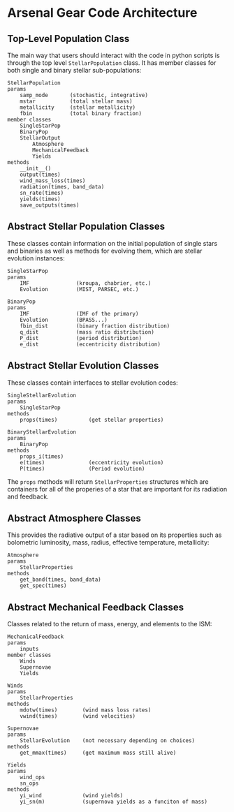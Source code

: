 # Arsenal Gear Code Architecture

## Top-Level Population Class

The main way that users should interact with the code in python scripts
is through the top level `StellarPopulation` class. It has member
classes for both single and binary stellar sub-populations:

    StellarPopulation 
    params
        samp_mode       (stochastic, integrative)
        mstar           (total stellar mass)
        metallicity     (stellar metallicity)
        fbin            (total binary fraction)
    member classes
        SingleStarPop
        BinaryPop
        StellarOutput
            Atmosphere
            MechanicalFeedback
            Yields
    methods
        __init__()
        output(times)
        wind_mass_loss(times)
        radiation(times, band_data)
        sn_rate(times)
        yields(times)
        save_outputs(times)

## Abstract Stellar Population Classes

These classes contain information on the initial population of single
stars and binaries as well as methods for evolving them, which are
stellar evolution instances:

    SingleStarPop
    params
        IMF               (kroupa, chabrier, etc.)
        Evolution         (MIST, PARSEC, etc.)

    BinaryPop
    params
        IMF               (IMF of the primary)
        Evolution         (BPASS...)
        fbin_dist         (binary fraction distribution)
        q_dist            (mass ratio distribution)
        P_dist            (period distribution)
        e_dist            (eccentricity distribution)

## Abstract Stellar Evolution Classes

These classes contain interfaces to stellar evolution codes:

    SingleStellarEvolution
    params
        SingleStarPop
    methods
        props(times)          (get stellar properties)

    BinaryStellarEvolution
    params
        BinaryPop
    methods
        props_i(times)
        e(times)              (eccentricity evolution)
        P(times)              (Period evolution)

The `props` methods will return `StellarProperties` structures which are
containers for all of the properies of a star that are important for its
radiation and feedback.

## Abstract Atmosphere Classes

This provides the radiative output of a star based on its properties
such as bolometric luminosity, mass, radius, effective temperature,
metallicity:

    Atmosphere
    params
        StellarProperties
    methods
        get_band(times, band_data)
        get_spec(times)

## Abstract Mechanical Feedback Classes

Classes related to the return of mass, energy, and elements to the ISM:

    MechanicalFeedback
    params
        inputs
    member classes
        Winds
        Supernovae
        Yields

    Winds
    params
        StellarProperties
    methods
        mdotw(times)        (wind mass loss rates)
        vwind(times)        (wind velocities)

    Supernovae
    params
        StellarEvolution    (not necessary depending on choices)
    methods
        get_mmax(times)     (get maximum mass still alive)

    Yields
    params
        wind_ops
        sn_ops
    methods
        yi_wind             (wind yields)
        yi_sn(m)            (supernova yields as a funciton of mass)
